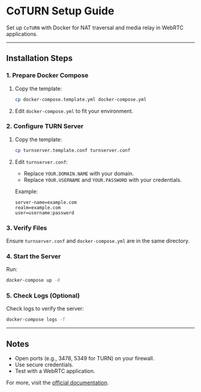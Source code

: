 # CoTURN Setup Guide

Set up `CoTURN` with Docker for NAT traversal and media relay in WebRTC applications.

---

## Installation Steps

### 1. Prepare Docker Compose

1. Copy the template:
    ```bash
    cp docker-compose.template.yml docker-compose.yml
    ```
2. Edit `docker-compose.yml` to fit your environment.

### 2. Configure TURN Server

1. Copy the template:
    ```bash
    cp turnserver.template.conf turnserver.conf
    ```
2. Edit `turnserver.conf`:

    - Replace `YOUR.DOMAIN.NAME` with your domain.
    - Replace `YOUR.USERNAME` and `YOUR.PASSWORD` with your credentials.

    Example:

    ```text
    server-name=example.com
    realm=example.com
    user=username:password
    ```

### 3. Verify Files

Ensure `turnserver.conf` and `docker-compose.yml` are in the same directory.

### 4. Start the Server

Run:

```bash
docker-compose up -d
```

### 5. Check Logs (Optional)

Check logs to verify the server:

```bash
docker-compose logs -f
```

---

## Notes

- Open ports (e.g., 3478, 5349 for TURN) on your firewall.
- Use secure credentials.
- Test with a WebRTC application.

For more, visit the [official documentation](https://docs.mirotalk.com/coturn/installation/).
